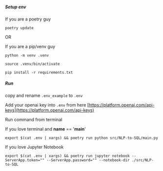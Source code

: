 ##### Setup env

If you are a poetry guy
```
poetry update
```

OR

If you are a pip/venv guy
```
python -m venv .venv
```

```
source .venv/bin/activate
```

```
pip install -r requirements.txt
```

##### Run

copy and rename `.env_example` to `.env`

Add your openai key into `.env` from here [https://platform.openai.com/api-keys](https://platform.openai.com/api-keys)

Run command from terminal

If you love terminal and __name__ == '__main__'
```
export $(cat .env | xargs) && poetry run python src/NLP-to-SQL/main.py
```

If you love Jupyter Notebook
```
export $(cat .env | xargs) && poetry run jupyter notebook --ServerApp.token="" --ServerApp.password="" --notebook-dir ./src/NLP-to-SQL
```
